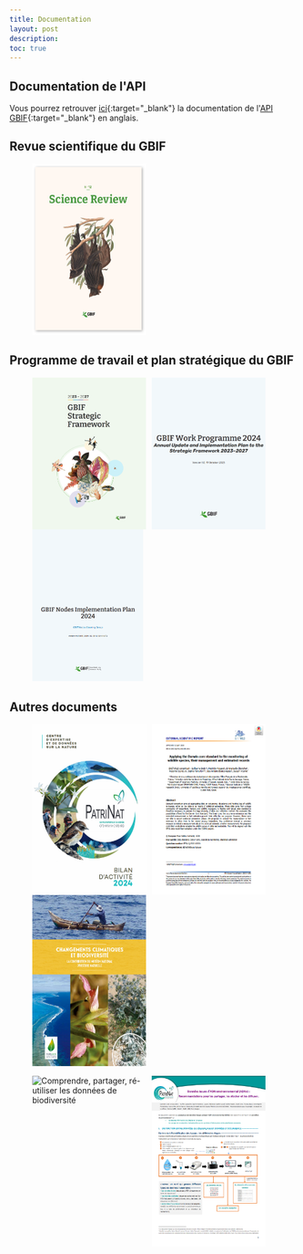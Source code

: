 ```yaml
---
title: Documentation
layout: post
description: 
toc: true
---
```


## Documentation de l'API

Vous pourrez retrouver [ici](https://techdocs.gbif.org/en/openapi/){:target="_blank"} la documentation de l'[API GBIF](https://api.gbif.org/){:target="_blank"} en anglais. 


## Revue scientifique du GBIF
<figure>
    <a href="https://www.gbif.org/science-review" target="_blank"><img src="/assets/images/documents/SR12.png" width="200" height="300" alt="Revue Scientifique n°12" ></a>
</figure>

## Programme de travail et plan stratégique du GBIF
<figure>
    <a href="https://www.gbif.org/strategic-plan" target="_blank"><img src="/assets/images/documents/SF24-27.png" width="200"  style="float:left; margin-right:10px;" alt="Strategic Plan 2023-2027"></a>
</figure> 
<figure>
    <a href="https://docs.gbif.org/2024-work-programme/en/gbif-work-programme-2024.en.pdf" target="_blank"><img src="/assets/images/documents/WP24.png" width="200" style="float:left; margin-right:10px;" alt="Work Programme 2024"></a>
</figure>
<figure>
    <a href="https://docs.gbif.org/nodes-implementation-2024" target="_blank"><img src="/assets/images/documents/GBIF_NODES_IMP_PLAN_2024.png" width="195" alt="Nodes Implementation plan 2024"></a>
</figure>

## Autres documents
<figure>
    <a href="https://www.patrinat.fr/fr/actualites/le-bilan-dactivite-2024-de-patrinat-est-arrive-7348" target="_blank"><img src="/assets/images/documents/RA2024_patrinat.png" width="200" height="300" style="float:left; margin-right:10px;" alt="Bilan d'activités 2024 de Patrinat"></a>
</figure>

<figure>
    <a href="https://efsa.onlinelibrary.wiley.com/doi/abs/10.2903/sp.efsa.2020.EN-1841" target="_blank"><img src="/assets/images/documents/dwg_enetwild.png" width="200" height="300" style="float:left; margin-right:10px;" alt="Applying the Darwin core standard to the monitoring of wildlife species, their management and estimated records"></a>
</figure>

<figure>
    <a href="/assets/fichiers/changements_climatiques_et_biodiversite.pdf" target="_blank"><img src="/assets/images/documents/MNHN_CLIMAT_BIODIV.png" width="200" height="300"  alt="Changements climatiques et biodiversité"></a>
</figure>

<figure>
    <a href="https://mnhn.hal.science/mnhn-04296424" target="_blank"><img src="/assets/images/documents/CPR_Patrinat.png" width="200" height="300" style="float:left; margin-right:10px;" alt="Comprendre, partager, ré-utiliser les données de biodiversité"></a>
</figure>
<figure>
    <a href="https://mnhn.hal.science/PATRINAT/hal-05008115v1" target="_blank"><img src="/assets/images/documents/note_courte_adne.png" width="200" height="300"  alt="Données issues d’ADN environnemental (ADNe): Recommandations pour les partager, les stocker et les diffuser."></a>
</figure>



